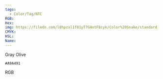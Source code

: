 ```yaml
---
tags:
  - Color/Tag/NTC
RGB:
Hex:
img: https://filedn.com/l0hpzxl1f01yT7GHxtF8cyk/Color%20Snake/standard_csv_to_svg//A9A491.svg
CMYK:
HSL:
Name:
---
```

Gray Olive
```palette
#A9A491
```
RGB
